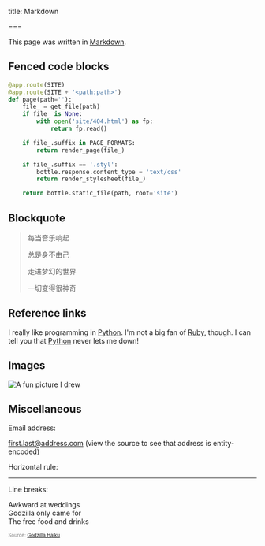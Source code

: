 title: Markdown

===

This page was written in [Markdown](https://daringfireball.net/projects/markdown/).

Fenced code blocks
------------------

```python
@app.route(SITE)
@app.route(SITE + '<path:path>')
def page(path=''):
    file_ = get_file(path)
    if file_ is None:
        with open('site/404.html') as fp:
            return fp.read()

    if file_.suffix in PAGE_FORMATS:
        return render_page(file_)

    if file_.suffix == '.styl':
        bottle.response.content_type = 'text/css'
        return render_stylesheet(file_)

    return bottle.static_file(path, root='site')
```

Blockquote
----------

> 每当音乐响起
>
> 总是身不由己
>
> 走进梦幻的世界
>
>一切变得很神奇

Reference links
---------------

I really like programming in [Python][python]. I'm not a big fan of [Ruby][ruby], though. I can tell you that [Python][] never lets me down!

[python]: https://python.org
[ruby]: https://ruby-lang.org

Images
------

![A fun picture I drew](http://67.media.tumblr.com/71313cc8d41737c0ec31d957fe9dfb61/tumblr_mi2on7vxWZ1rvuj8do1_500.png)

Miscellaneous
-------------

Email address:

<first.last@address.com> (view the source to see that address is entity-encoded)

Horizontal rule:

-----------------------------

Line breaks:

Awkward at weddings  
Godzilla only came for  
The free food and drinks

<div style='font-size: 0.7em; color: gray'>Source: <a href='http://godzillahaiku.tumblr.com/post/625840712/72'>Godzilla Haiku</a></div>
